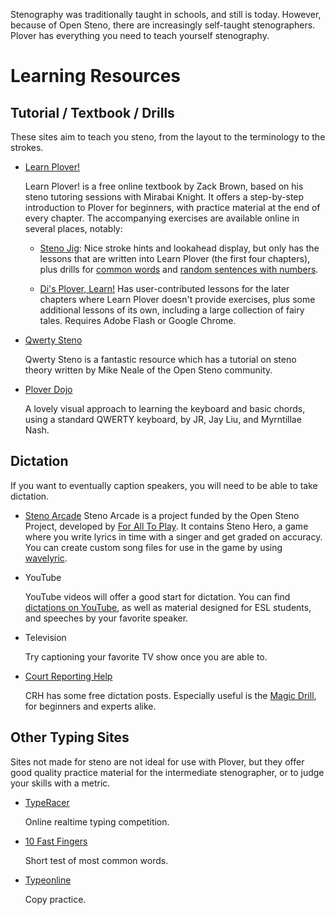 Stenography was traditionally taught in schools, and still is today. However, because of Open Steno, there are increasingly self-taught stenographers. Plover has everything you need to teach yourself stenography.

# Learning Resources

## Tutorial / Textbook / Drills

These sites aim to teach you steno, from the layout to the terminology to the strokes.

- [Learn Plover!](https://sites.google.com/site/ploverdoc/home)

    Learn Plover! is a free online textbook by Zack Brown, based on his steno tutoring sessions with Mirabai Knight. It offers a step-by-step introduction to Plover for beginners, with practice material at the end of every chapter. The accompanying exercises are available online in several places, notably:

    * [Steno Jig](https://joshuagrams.github.io/steno-jig/learn-plover): Nice stroke hints and lookahead display, but only has the lessons that are written into Learn Plover (the first four chapters), plus drills for [common words](https://joshuagrams.github.io/steno-jig/form) and [random sentences with numbers](https://joshuagrams.github.io/steno-jig/numbers).

    * [Di's Plover, Learn!](http://didoesdigital.com/plover/learn/) Has user-contributed lessons for the later chapters where Learn Plover doesn't provide exercises, plus some additional lessons of its own, including a large collection of fairy tales. Requires Adobe Flash or Google Chrome.

- [Qwerty Steno](http://qwertysteno.com/Home/)

    Qwerty Steno is a fantastic resource which has a tutorial on steno theory written by Mike Neale of the Open Steno community.

- [Plover Dojo](http://ploverdojo.appspot.com/)

    A lovely visual approach to learning the keyboard and basic chords, using a standard QWERTY keyboard, by JR, Jay Liu, and Myrntillae Nash.

## Dictation

If you want to eventually caption speakers, you will need to be able to take dictation.

- [Steno Arcade](http://store.steampowered.com/app/449000/)
   Steno Arcade is a project funded by the Open Steno Project, developed by [For All To Play](http://www.foralltoplay.com/). It contains Steno Hero, a game where you write lyrics in time with a singer and get graded on accuracy. You can create custom song files for use in the game by using [wavelyric](http://timothyaveni.com/wavelyric/).

- YouTube

   YouTube videos will offer a good start for dictation. You can find [dictations on YouTube](http://www.stenotube.com/category/5/Practice+Dictation), as well as material designed for ESL students, and speeches by your favorite speaker.
- Television

   Try captioning your favorite TV show once you are able to.
- [Court Reporting Help](http://courtreportinghelp.com/)

   CRH has some free dictation posts. Especially useful is the [Magic Drill](http://courtreportinghelp.com/2016/01/02/magic-drills-free-audio-speed-drills/), for beginners and experts alike.

## Other Typing Sites

Sites not made for steno are not ideal for use with Plover, but they offer good quality practice material for the intermediate stenographer, or to judge your skills with a metric.

- [TypeRacer](http://typeracer.com)

    Online realtime typing competition.
- [10 Fast Fingers](https://10fastfingers.com/typing-test/english)

    Short test of most common words.
- [Typeonline](http://www.typeonline.co.uk/copypractice.php)

    Copy practice.